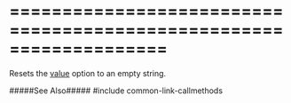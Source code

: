 ===================================================================
===================================================================

<!--shortDescription-->
Resets the [value]({basewidgetpath}/Configuration/#value) option to an empty string.
<!--/shortDescription-->

<!--fullDescription-->
#####See Also#####
#include common-link-callmethods
<!--/fullDescription-->